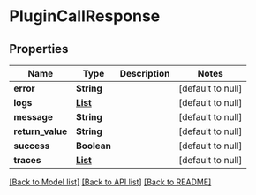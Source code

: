 # PluginCallResponse
## Properties

| Name | Type | Description | Notes |
|------------ | ------------- | ------------- | -------------|
| **error** | **String** |  | [default to null] |
| **logs** | [**List**](LogEntry.md) |  | [default to null] |
| **message** | **String** |  | [default to null] |
| **return\_value** | **String** |  | [default to null] |
| **success** | **Boolean** |  | [default to null] |
| **traces** | [**List**](AnyType.md) |  | [default to null] |

[[Back to Model list]](../README.md#documentation-for-models) [[Back to API list]](../README.md#documentation-for-api-endpoints) [[Back to README]](../README.md)


